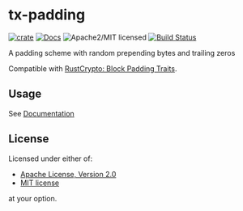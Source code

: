 # tx-padding

[![crate][crate-image]][crate-link]
[![Docs][docs-image]][docs-link]
![Apache2/MIT licensed][license-image]
[![Build Status][build-image]][build-link]

A padding scheme with random prepending bytes and trailing zeros

Compatible with [RustCrypto: Block Padding Traits](https://crates.io/crates/block-padding).

## Usage
See [Documentation](https://docs.rs/tx-padding)

## License

Licensed under either of:

 * [Apache License, Version 2.0](http://www.apache.org/licenses/LICENSE-2.0)
 * [MIT license](http://opensource.org/licenses/MIT)

at your option.

[//]: # (badges)

[crate-image]: https://img.shields.io/crates/v/tx-padding.svg
[crate-link]: https://crates.io/crates/tx-padding
[docs-image]: https://docs.rs/tx-padding/badge.svg
[docs-link]: https://docs.rs/tx-padding/
[license-image]: https://img.shields.io/badge/license-Apache2.0/MIT-blue.svg
[build-image]: https://github.com/johnmave126/tx-padding/workflows/tea/badge.svg?branch=master&event=push
[build-link]: https://github.com/johnmave126/tx-padding/actions?query=workflow:tea+branch:master
